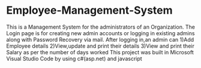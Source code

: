 # Employee-Management-System

This is a Management System for the administrators of an Organization.
The Login page is for creating new admin accounts or logging in existing admins along with Password Recovery via mail.
After logging in,an admin can 
1)Add Employee details
2)View,update and print their details
3)View and print their Salary as per the number of days worked
This project was built in Microsoft Visual Studio Code by using c#(asp.net) and javascript
